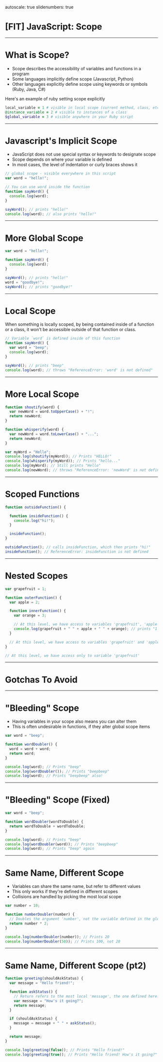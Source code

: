 autoscale: true
slidenumbers: true

# [FIT] JavaScript: Scope

---

# What is Scope?

- Scope describes the accessibility of variables and functions in a program
- Some languages implicitly define scope (Javascript, Python)
- Other languages explicitly define scope using keywords or symbols (Ruby, Java, C#)

Here's an example of ruby setting scope explicitly

```ruby
local_variable = 1 # visible in local scope (current method, class, etc)
@instance_variable = 2 # visible to instances of a class
$global_variable = 3 # visible anywhere in your Ruby script
```
---

# Javascript's Implicit Scope

- JavaScript does not use special syntax or keywords to designate scope
- Scope depends on where your variable is defined
- In most cases, the level of indentation or curly braces shows it

```js
// global scope - visible everywhere in this script
var word = "hello!";

// You can use word inside the function
function sayWord() {
  console.log(word);
}

sayWord(); // prints "hello!"
console.log(word); // also prints "hello!"
```
---

# More Global Scope

```js
var word = "hello!";

function sayWord() {
  console.log(word);
}

sayWord(); // prints "hello!"
word = "goodbye!";
sayWord(); // prints "goodbye!"
```

---

# Local Scope

When something is locally scoped, by being contained inside of a function or a class, it won't be accessible outside of that function or class.

```js
// Variable `word` is defined inside of this function
function sayWord() {
  var word = "beep";
  console.log(word);
}

sayWord(); // prints "beep"
console.log(word); // throws "ReferenceError: 'word' is not defined"
```

---

# More Local Scope

```js
function shoutify(word) {
  var newWord = word.toUpperCase() + "!";
  return newWord;
}

function whisperify(word) {
  var newWord = word.toLowerCase() + "...";
  return newWord;
}

var myWord = "Hello";
console.log(shoutify(myWord)); // Prints "HELLO!"
console.log(whisperify(myWord)); // Prints "hello..."
console.log(myWord); // Still prints "Hello"
console.log(newWord); // throws "ReferenceError: 'newWord' is not defined"
```

---

# Scoped Functions

```js
function outsideFunction() {

  function insideFunction() {
    console.log("hi!");
  }

  insideFunction();
}

outsideFunction(); // calls insideFunction, which then prints "hi!"
insideFunction(); // ReferenceError: insideFunction is not defined
```

---

# Nested Scopes

```js
var grapefruit = 1;

function outerFunction() {
  var apple = 2;

  function innerFunction() {
    var orange = 3;

    // At this level, we have access to variables 'grapefruit', 'apple', and 'orange'
    console.log(grapefruit + " " + apple + " " + orange); // prints "1 2 3", no errors
  }

  // At this level, we have access to variables 'grapefruit' and 'apple', but not 'orange'
}

// At this level, we have access only to variable 'grapefruit'
```

---

# Gotchas To Avoid

---

# "Bleeding" Scope

- Having variables in your scope also means you can alter them
- This is often undesirable in functions, if they alter global scope items

```js
var word = "beep";

function wordDoubler() {
  word = word + word;
  return word;
}

console.log(word); // Prints "beep"
console.log(wordDoubler()); // Prints "beepbeep"
console.log(word); // Prints "beepbeep" also!
```

---

# "Bleeding" Scope (Fixed)

```js
var word = "beep";

function wordDoubler(wordToDouble) {
  return wordToDouble + wordToDouble;
}

console.log(word); // Prints "beep"
console.log(wordDoubler(word)); // Prints "beepbeep"
console.log(word); // Prints "beep" again
```

---

# Same Name, Different Scope

- Variables can share the same name, but refer to different values
- This only works if they're defined in different scopes
- Collisions are handled by picking the most local scope

```js
var number = 10;

function numberDoubler(number) {
  // Doubles the argument 'number', not the variable defined in the global scope
  return number * 2;
}

console.log(numberDoubler(number)); // Prints 20
console.log(numberDoubler(50)); // Prints 100, not 20
```

---

# Same Name, Different Scope (pt2)

```js
function greeting(shouldAskStatus) {
  var message = "Hello friend!";

  function askStatus() {
    // Return refers to the most local 'message', the one defined here.
    var message = "How's it going?";
    return message;
  }

  if (shouldAskStatus) {
    message = message + " " + askStatus();
  }

  return message;
}

console.log(greeting(false)); // Prints "Hello friend!"
console.log(greeting(true)); // Prints "Hello friend! How's it going?"
```
